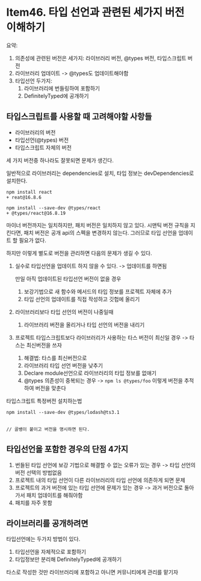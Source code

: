# Item46. 타입 선언과 관련된 세가지 버전 이해하기



요약:

1. 의존성에 관련된 버전은 세가지: 라이브러리 버전, @types 버전, 타입스크립트 버전
2. 라이브러리 업데이트 -> @types도 업데이트해야함
3. 타입선언 두가지: 
   1. 라이브러리에 번들링하여 포함하기
   2. DefinitelyTyped에 공개하기





## 타입스크립트를 사용할 때 고려해야할 사항들

- 라이브러리의 버전
- 타입선언(@types) 버전
- 타입스크립트 자체의 버전





세 가지 버전중 하나라도 잘못되면 문제가 생긴다.



일반적으로 라이브러리는 dependencies로 설치, 타입 정보는 devDependencies로 설치한다.



```
npm install react
+ reat@16.8.6

npm install --save-dev @types/react
+ @types/react@16.8.19
```



마이너 버전까지는 일치하지만, 패치 버전은 일치하지 않고 있다. 시맨틱 버전 규칙을 지킨다면, 패치 버전은 공개 api의 스펙을 변경하지 않는다. 그러므로 타입 선언을 업데이트 할 필요가 없다.



하지만 이렇게 별도로 버전을 관리하면 다음의 문제가 생길 수 있다.

1. 실수로 타입선언을 업데이트 하지 않을 수 있다. -> 업데이트를 하면됨

   만일 아직 업데이트된 타입선언 버전이 없을 경우

   1. 보강기법으로 새 함수와 메서드의 타입 정보를 프로젝트 자체에 추가
   2. 타입 선언의 업데이트를 직접 작성하고 깃헙에 올리기

2. 라이브러리보다 타입 선언의 버전이 나중일때

   1. 라이브러리 버전을 올리거나 타입 선언의 버전을 내리기

3. 프로젝트 타입스크립트보다 라이브러리가 사용하는 타스 버전이 최신일 경우 -> 타스는 최신버전을 쓰자

   1. 해결법: 타스를 최신버전으로
   2. 라이브러리 타입 선언 버전을 낮추기
   3. Declare module선언으로 라이브러리의 타입 정보를 없애기
   4. @types 의존성이 중복되는 경우 -> `npm ls @types/foo` 이렇게 버전을 추적하여 버전을 맞춘다



타입스크립트 특정버전 설치하는법

```
npm install --save-dev @types/lodash@ts3.1


// 골뱅이 붙이고 버전을 명시하면 된다.
```



## 타입선언을 포함한 경우의 단점 4가지



1. 번들된 타입 선언에 보강 기법으로 해결할 수 없는 오류가 있는 경우 -> 타입 선언의 버전 선택의 방법없음
2. 프로젝트 내의 타입 선언이 다른 라이브러리의 타입 선언에 의존하게 되면 문제
3. 프로젝트의 과거 버전에 있는 타입 선언에 문제가 있는 경우 -> 과거 버전으로 돌아가서 패치 업데이트를 해줘야함
4. 패치를 자주 못함



## 라이브러리를 공개하려면 



타입선언에는 두가지 방법이 있다.

1. 타입선언을 자체적으로 포함하기
2. 타입정보만 분리해 DefinitelyTyped에 공개하기



타스로 작성한 것만 라이브러리에 포함하고 아니면 커뮤니티에게 관리를 맡기자

